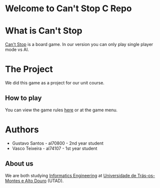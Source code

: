 # Welcome to Can't Stop C Repo

# What is Can't Stop

[Can't Stop](https://en.wikipedia.org/wiki/Can%27t_Stop_%28board_game%29) is a board game. In our version you can only play single player mode vs AI.

# The Project
We did this game as a project for our unit course.

## How to play
You can view the game rules [here](https://en.wikipedia.org/wiki/Can%27t_Stop_%28board_game%29#Rules) or at the game menu.
# Authors

 - Gustavo Santos - al70800 - 2nd year student
 - Vasco Teixeira - al74107 - 1st year student
 
## About us
We are both studying [Informatics Engineering](https://www.utad.pt/estudar/en/cursos/informatics-engineering/) at [Universidade de Trás-os-Montes e Alto Douro](https://www.utad.pt/en/) (UTAD).

